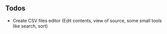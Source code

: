 ## Todos

- Create CSV files editor (Edit contents, view of source, some small tools like search, sort)
